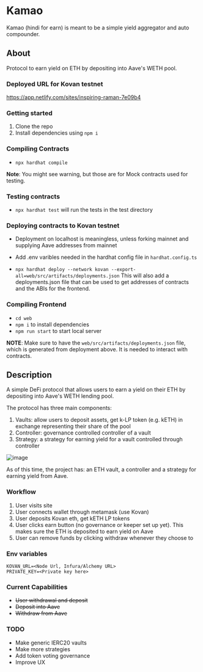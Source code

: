 # Kamao

Kamao (hindi for earn) is meant to be a simple yield aggregator and auto compounder.

## About
Protocol to earn yield on ETH by depositing into Aave's WETH pool. 

### Deployed URL for Kovan testnet
https://app.netlify.com/sites/inspiring-raman-7e09b4

### Getting started
1. Clone the repo
2. Install dependencies using `npm i`

### Compiling Contracts
* `npx hardhat compile`

**Note**: You might see warning, but those are for Mock contracts used for testing.

### Testing contracts
* `npx hardhat test` will run the tests in the test directory

### Deploying contracts to Kovan testnet
* Deployment on localhost is meaningless, unless forking mainnet and supplying Aave addresses from mainnet
* Add .env varibles needed in the hardhat config file in `hardhat.config.ts`

* `npx hardhat deploy --network kovan --export-all=web/src/artifacts/deployments.json`
This will also add a deployments.json file that can be used to get addresses of contracts and the ABIs for 
the frontend.

### Compiling Frontend
* `cd web`
* `npm i` to install dependencies
* `npm run start` to start local server

**NOTE**: Make sure to have the `web/src/artifacts/deployments.json` file, which is generated from deployment above. It is
needed to interact with contracts.


## Description
A simple DeFi protocol that allows users to earn a yield on their ETH by depositing into Aave's WETH 
lending pool. 

The protocol has three main components:
1. Vaults: allow users to deposit assets, get k-LP token (e.g. kETH) in exchange representing their share of the pool
2. Controller: governance controlled controller of a vault
3. Strategy: a strategy for earning yield for a vault controlled through controller

![image](https://user-images.githubusercontent.com/84708985/143611940-b2987f9a-dc8d-4bc2-ab83-2b3131301b3b.png)


As of this time, the project has: an ETH vault, a controller and a strategy for earning yield from Aave.

### Workflow
1. User visits site
2. User connects wallet through metamask (use Kovan)
3. User deposits Kovan eth, get kETH LP tokens
4. User clicks earn button (no governance or keeper set up yet). This makes sure the ETH is deposited to 
earn yield on Aave
5. User can remove funds by clicking withdraw whenever they choose to

### Env variables
```
KOVAN_URL=<Node Url, Infura/Alchemy URL>
PRIVATE_KEY=<Private key here>
```

### Current Capabilities
* ~~User withdrawal and deposit~~
* ~~Deposit into Aave~~
* ~~Withdraw from Aave~~

### TODO
* Make generic IERC20 vaults
* Make more strategies
* Add token voting governance
* Improve UX

